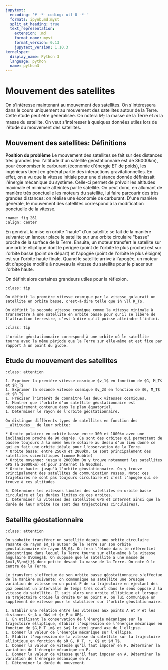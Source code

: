 ```yaml
---
jupytext:
  encoding: '# -*- coding: utf-8 -*-'
  formats: ipynb,md:myst
  split_at_heading: true
  text_representation:
    extension: .md
    format_name: myst
    format_version: 0.13
    jupytext_version: 1.10.3
kernelspec:
  display_name: Python 3
  language: python
  name: python3
---
```

# Mouvement des satellites

On s'intéresse maintenant au mouvement des satellites. On s'intéressera dans le cours uniquement au mouvement des satellites autour de la Terre. Cette étude peut être généralisée. On notera $M_T$ la masse de la Terre et $m$ la masse du satellite. On veut s'intéresser à quelques données utiles lors de l'étude du mouvement des satellites.


## Mouvement des satellites: Définitions


__Position du problème__
Le mouvement des satellites se fait sur des distances très grandes (ex: l'altitude d'un satellite géostationnaire est de 36000km), pour économiser le carburant (économie d'énergie ET de poids), les ingénieurs tirent en général partie des interactions gravitationnelles. En effet, on a vu que la vitesse initiale pour une distance donnée définissait l'énergie mécanique du système. Celle-ci permet de prévoir les altitudes maximale et minimale atteintes par le satellite. On peut donc, en allumant de manière très ponctuelle les moteurs du satellite, lui faire parcourir des très grandes distances: on réalise une économie de carburant. D'une manière générale, le mouvement des satellites correspond à la modification ponctuelle de la vitesse.

```{figure} ./images/meca_transfert_sat.jpg
:name: fig_261
:align: center

```

En général, la mise en orbite "haute" d'un satellite se fait de la manière suivante: un lanceur place le satellite sur une orbite circulaire "basse" proche de la surface de la Terre. Ensuite, un moteur transfert le satellite sur une orbite elliptique dont le périgée (point de l'orbite le plus proche) est sur l'orbite basse (point de départ) et l'apogée (point de l'orbite le plus éloigné) est sur l'orbite haute finale. Quand le satellite arrive à l'apogée, un moteur dit d'apogée modifie à nouveau la vitesse du satellite pour le placer sur l'orbite haute.

On définit alors certaines grandeurs utiles pour la réflexion.


````{admonition} Définition : Vitesses cosmiques
:class: tip

On définit la première vitesse cosmique par la vitesse qu'aurait un satellite en orbite basse, c'est-à-dire telle que $h \ll R_T$.

On définit la seconde vitesse cosmique comme la vitesse minimale à transmettre à une satellite en orbite basse pour qu'il se libère de l'attraction terrestre, c'est-à-dire qu'il puisse atteindre l'infini.

````

````{admonition} Définition : Orbite géostationnaire
:class: tip

L'orbite géostationnaire correspond à une orbite où le satellite tourne avec la même période que la Terre sur elle-même et est fixe par rapport à un point du globe.

````

## Etude du mouvement des satellites

````{admonition} Exercice 
:class: attention

1. Exprimer la première vitesse cosmique $v_1$ en fonction de $G, M_T$ et $R_T$
1. Exprimer la seconde vitesse cosmique $v_2$ en fonction de $G, M_T$ et $R_T$
1. Préciser l'intérêt de connaître les deux vitesses cosmiques.
1. Montrer que l'orbite d'un satellite géostationnaire est nécessairement contenue dans le plan équatorial.
1. Déterminer le rayon de l'orbite géostationnaire.

On distingue différents types de satellites en fonction des __altitudes__ de leur orbite:

* Orbite polaire: en orbite basse entre 300 et 1000km avec une inclinaison proche de 90 degrés. Ce sont des orbites qui permettent de passee toujours à la même heure solaire au dessu d'un lieu donné ce qui en fait une orbite idéale pour l'observation de la Terre.
* Orbite basse: entre 250km et 2000km. Ce sont principalement des satellites scientifiques (comme Hubble)
* Orbite moyenne: jusqu'à 20000km On y trouve notamment les satellites GPS (à 20000km) et pour Internet (à 8063km).
* Orbite haute: jusqu'à l'orbite géostationnaire. On y trouve principalement des satellites de communication russes. Note: ces trajetoires ne sont pas toujours circulaire et c'est l'apogée qui se trouve à ces altitudes

6. Déterminer les vitesses limites des satellites en orbite basse circulaire et les durées limites de ces orbites.
1. Déterminer la vitesses des satellites GPS et Internet ainsi que la durée de leur orbite (ce sont des trajectoires circulaires).

````

## Satellite géostationnaire

````{admonition} Exercice 
:class: attention

On souhaite transférer un satellite depuis une orbite circulaire rasante de rayon $R_T$ autour de la Terre sur son orbite géostationnaire de rayon $R_G$. On fera l'étude dans le référentiel géocentrique dans lequel la Terre tourne sur elle-même à la vitesse angulaire $\Omega$. On suppose que le satellite a une masse de $m=1,5\rm{t}$ donc petite devant la masse de la Terre. On note O le centre de la Terre.

Le transfert s'effectue de son orbite basse géostationnaire s'effectue de la manière suivante: on communique au satellite une brusque variation de vitesse en un point P de sa trajectoire en éjectant des gaz pendant un intervalle de temps très court dans le sens opposé à la vitesse du satellite. Il suit alors une orbite elliptique et lorsque sa trajectoire croise la droite OP au point A, on lui communique un supplément de vitesse pour le stabiliser sur l'orbite géostationnaire.

1. Etablir une relation entre les vitesses aux points A et P et les distances $r_A = OA$ et $r_P = OP$.
1. En utilisant la conservation de l'énergie mécanique sur la trajectoire elliptique, établir l'expression de l'énergie mécanique en fonction de $G,M_T ,m$ et $a$ le demi grand axe de l'ellipse.
1. Donner la valeur de l'énergie mécanique sur l'ellipse.
1. Etablir l'expression de la vitesse du satellite sur la trajectoire elliptique en fonction de $R_G, R_T, r, G$ et $M_T$.
1. Donner la valeur de vitesse qu'il faut imposer en P. Déterminer la variation de l'énergie mécanique en P.
1. Donner la valeur de vitesse qu'il faut imposer en A. Déterminer la variation de l'énergie mécanique en A.
1. Déterminer la durée du mouvement.

````

